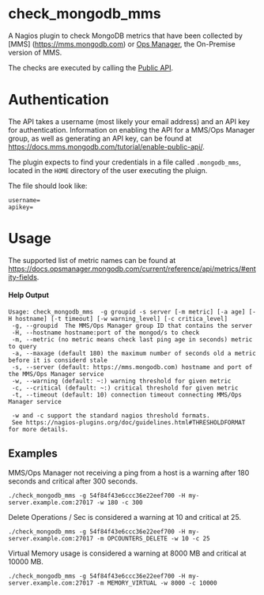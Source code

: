 # check_mongodb_mms
A Nagios plugin to check MongoDB metrics that have been collected by [MMS] (https://mms.mongodb.com) or [Ops Manager](https://www.mongodb.com/products/mongodb-enterprise-advanced), the On-Premise version of MMS.

The checks are executed by calling the [Public API](https://docs.mms.mongodb.com/reference/api/).

# Authentication
The API takes a username (most likely your email address) and an API key for authentication. Information on enabling the API for a MMS/Ops Manager group, as well as generating an API key, can be found at https://docs.mms.mongodb.com/tutorial/enable-public-api/.

The plugin expects to find your credentials in a file called `.mongodb_mms`, located in the `HOME` directory of the user executing the pluign.

The file should look like:

    username=
    apikey=


# Usage
The supported list of metric names can be found at https://docs.opsmanager.mongodb.com/current/reference/api/metrics/#entity-fields.

#### Help Output
    Usage: check_mongodb_mms  -g groupid -s server [-m metric] [-a age] [-H hostname] [-t timeout] [-w warning_level] [-c critica_level]
     -g, --groupid  The MMS/Ops Manager group ID that contains the server
     -H, --hostname hostname:port of the mongod/s to check
     -m, --metric (no metric means check last ping age in seconds) metric to query
     -a, --maxage (default 180) the maximum number of seconds old a metric before it is considerd stale
     -s, --server (default: https://mms.mongodb.com) hostname and port of the MMS/Ops Manager service
     -w, --warning (default: ~:) warning threshold for given metric
     -c, --critical (default: ~:) critical threshold for given metric
     -t, --timeout (default: 10) connection timeout connecting MMS/Ops Manager service

     -w and -c support the standard nagios threshold formats.
     See https://nagios-plugins.org/doc/guidelines.html#THRESHOLDFORMAT for more details.
## Examples
MMS/Ops Manager not receiving a ping from a host is a warning after 180 seconds and critical after 300 seconds.

    ./check_mongodb_mms -g 54f84f43e6ccc36e22eef700 -H my-server.example.com:27017 -w 180 -c 300

Delete Operations / Sec is considered a warning at 10 and critical at 25.

    ./check_mongodb_mms -g 54f84f43e6ccc36e22eef700 -H my-server.example.com:27017 -m OPCOUNTERS_DELETE -w 10 -c 25

Virtual Memory usage is considered a warning at 8000 MB and critical at 10000 MB.

    ./check_mongodb_mms -g 54f84f43e6ccc36e22eef700 -H my-server.example.com:27017 -m MEMORY_VIRTUAL -w 8000 -c 10000

